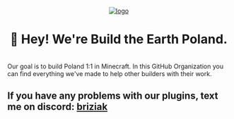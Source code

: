 <p align="center">
  <a href="" target="__blank">
    <img src="https://i.postimg.cc/prjkLBQM/poland-bte.gif" alt="logo">
  </a>
  <h1 align="center"> 👋 Hey! We're Build the Earth Poland.</h1>
</p>

<br>

<section>
  Our goal is to build Poland 1:1 in Minecraft. In this GitHub Organization you can find everything we've made to help other builders with their work.
</section>
<h2>If you have any problems with our plugins, text me on discord: <a href="https://github.com/Brizuu">briziak</a></h2>

